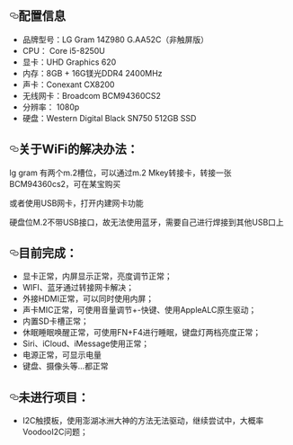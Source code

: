 
<h2><a id="user-content-配置信息" class="anchor" aria-hidden="true" href="#配置信息"><svg class="octicon octicon-link" viewBox="0 0 16 16" version="1.1" width="16" height="16" aria-hidden="true"><path fill-rule="evenodd" d="M4 9h1v1H4c-1.5 0-3-1.69-3-3.5S2.55 3 4 3h4c1.45 0 3 1.69 3 3.5 0 1.41-.91 2.72-2 3.25V8.59c.58-.45 1-1.27 1-2.09C10 5.22 8.98 4 8 4H4c-.98 0-2 1.22-2 2.5S3 9 4 9zm9-3h-1v1h1c1 0 2 1.22 2 2.5S13.98 12 13 12H9c-.98 0-2-1.22-2-2.5 0-.83.42-1.64 1-2.09V6.25c-1.09.53-2 1.84-2 3.25C6 11.31 7.55 13 9 13h4c1.45 0 3-1.69 3-3.5S14.5 6 13 6z"></path></svg></a>配置信息</h2>
<ul>
  <li>品牌型号：LG Gram 14Z980 G.AA52C（非触屏版）</li>
  <li>CPU： Core i5-8250U</li>
  <li>显卡：UHD Graphics 620 </li>
  <li>内存：8GB + 16G镁光DDR4 2400MHz</li>
  <li>声卡：Conexant CX8200</li>
  <li>无线网卡：Broadcom BCM94360CS2</li>
  <li>分辨率： 1080p</li>
  <li>硬盘：Western Digital Black SN750 512GB SSD</li>
</ul>
<h2><a id="user-content-关于wifi蓝牙的解决办法" class="anchor" aria-hidden="true" href="#关于wifi的解决办法"><svg class="octicon octicon-link" viewBox="0 0 16 16" version="1.1" width="16" height="16" aria-hidden="true"><path fill-rule="evenodd" d="M4 9h1v1H4c-1.5 0-3-1.69-3-3.5S2.55 3 4 3h4c1.45 0 3 1.69 3 3.5 0 1.41-.91 2.72-2 3.25V8.59c.58-.45 1-1.27 1-2.09C10 5.22 8.98 4 8 4H4c-.98 0-2 1.22-2 2.5S3 9 4 9zm9-3h-1v1h1c1 0 2 1.22 2 2.5S13.98 12 13 12H9c-.98 0-2-1.22-2-2.5 0-.83.42-1.64 1-2.09V6.25c-1.09.53-2 1.84-2 3.25C6 11.31 7.55 13 9 13h4c1.45 0 3-1.69 3-3.5S14.5 6 13 6z"></path></svg></a>关于WiFi的解决办法：</h2>
<p>lg gram 有两个m.2槽位，可以通过m.2 Mkey转接卡，转接一张BCM94360cs2，可在某宝购买</p>
<p>或者使用USB网卡，打开内建网卡功能 </p>
<p>硬盘位M.2不带USB接口，故无法使用蓝牙，需要自己进行焊接到其他USB口上 </p>

<h2><a id="user-content-已完成项目" class="anchor" aria-hidden="true" href="#已完成项目"><svg class="octicon octicon-link" viewBox="0 0 16 16" version="1.1" width="16" height="16" aria-hidden="true"><path fill-rule="evenodd" d="M4 9h1v1H4c-1.5 0-3-1.69-3-3.5S2.55 3 4 3h4c1.45 0 3 1.69 3 3.5 0 1.41-.91 2.72-2 3.25V8.59c.58-.45 1-1.27 1-2.09C10 5.22 8.98 4 8 4H4c-.98 0-2 1.22-2 2.5S3 9 4 9zm9-3h-1v1h1c1 0 2 1.22 2 2.5S13.98 12 13 12H9c-.98 0-2-1.22-2-2.5 0-.83.42-1.64 1-2.09V6.25c-1.09.53-2 1.84-2 3.25C6 11.31 7.55 13 9 13h4c1.45 0 3-1.69 3-3.5S14.5 6 13 6z"></path></svg></a>目前完成：</h2>
<ul>
  <li>显卡正常，内屏显示正常，亮度调节正常；</li>
  <li>WIFI、蓝牙通过转接网卡解决；</li>
  <li>外接HDMI正常，可以同时使用内屏；</li>
  <li>声卡MIC正常，可使用音量调节+-快键、使用AppleALC原生驱动；</li>
  <li>内置SD卡槽正常；</li>
  <li>休眠睡眠唤醒正常，可使用FN+F4进行睡眠，键盘灯两档亮度正常；</li>
  <li>Siri、iCloud、iMessage使用正常；</li> 
  <li>电源正常，可显示电量</li>  
  <li>键盘、摄像头等...都正常</li> 
  </ul>
<h2><a id="user-content-未完善项目" class="anchor" aria-hidden="true" href="未完善项目"><svg class="octicon octicon-link" viewBox="0 0 16 16" version="1.1" width="16" height="16" aria-hidden="true"><path fill-rule="evenodd" d="M4 9h1v1H4c-1.5 0-3-1.69-3-3.5S2.55 3 4 3h4c1.45 0 3 1.69 3 3.5 0 1.41-.91 2.72-2 3.25V8.59c.58-.45 1-1.27 1-2.09C10 5.22 8.98 4 8 4H4c-.98 0-2 1.22-2 2.5S3 9 4 9zm9-3h-1v1h1c1 0 2 1.22 2 2.5S13.98 12 13 12H9c-.98 0-2-1.22-2-2.5 0-.83.42-1.64 1-2.09V6.25c-1.09.53-2 1.84-2 3.25C6 11.31 7.55 13 9 13h4c1.45 0 3-1.69 3-3.5S14.5 6 13 6z"></path></svg></a>未进行项目：</h2>
<ul>
<li>I2C触摸板，使用澎湖冰洲大神的方法无法驱动，继续尝试中，大概率VoodooI2C问题；</li>
</ul>
